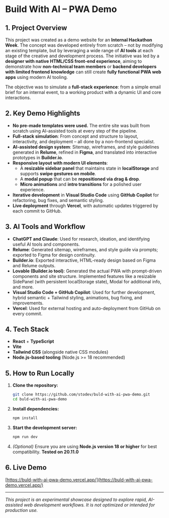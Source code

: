 # Build With AI – PWA Demo

## 1. Project Overview

This project was created as a demo website for an **Internal Hackathon Week**. The concept was developed entirely from scratch – not by modifying an existing template, but by leveraging a wide range of **AI tools** at each stage of the creative and development process. The initiative was led by a **designer with native HTML/CSS front-end experience**, aiming to demonstrate how **non-technical team members** or **backend developers with limited frontend knowledge** can still create **fully functional PWA web apps** using modern AI tooling.

The objective was to simulate a **full-stack experience**: from a simple email brief for an internal event, to a working product with a dynamic UI and core interactions.

## 2. Key Demo Highlights

- **No pre-made templates were used.** The entire site was built from scratch using AI-assisted tools at every step of the pipeline.
- **Full-stack simulation**: From concept and structure to layout, interactivity, and deployment – all done by a non-frontend specialist.
- **AI-assisted design system**: Sitemap, wireframes, and style guidelines generated in **Relume**, refined in **Figma**, and translated into interactive prototypes in **Builder.io**.
- **Responsive layout with modern UI elements**:
  - A **resizable sidebar panel** that maintains state in **localStorage** and supports **swipe gestures on mobile**.
  - A **modal popup** that can be **repositioned via drag & drop**.
  - **Micro animations** and **intro transitions** for a polished user experience.
- **Iterative development** in **Visual Studio Code** using **GitHub Copilot** for refactoring, bug fixes, and semantic styling.
- **Live deployment** through **Vercel**, with automatic updates triggered by each commit to GitHub.

## 3. AI Tools and Workflow

- **ChatGPT and Claude**: Used for research, ideation, and identifying useful AI tools and components.
- **Relume**: Generated sitemap, wireframes, and style guide via prompts; exported to Figma for design continuity.
- **Builder.io**: Exported interactive, HTML-ready design based on Figma and Relume outputs.
- **Lovable (Builder.io tool)**: Generated the actual PWA with prompt-driven components and site structure. Implemented features like a resizable SidePanel (with persistent localStorage state), Modal for additional info, and more.
- **Visual Studio Code + GitHub Copilot**: Used for further development, hybrid semantic + Tailwind styling, animations, bug fixing, and improvements.
- **Vercel**: Used for external hosting and auto-deployment from GitHub on every commit.

## 4. Tech Stack

- **React** + **TypeScript**
- **Vite**
- **Tailwind CSS** (alongside native CSS modules)
- **Node.js-based tooling** (Node.js >= 18 recommended)

## 5. How to Run Locally

1. **Clone the repository:**
   ```sh
   git clone https://github.com/stodev/buld-with-ai-pwa-demo.git
   cd buld-with-ai-pwa-demo
   ```

2. **Install dependencies:**
   ```sh
   npm install
   ```

3. **Start the development server:**
   ```sh
   npm run dev
   ```

4. *(Optional)* Ensure you are using **Node.js version 18 or higher** for best compatibility. **Tested on 20.11.0**

## 6. Live Demo

[https://buld-with-ai-pwa-demo.vercel.app/](https://buld-with-ai-pwa-demo.vercel.app/)

---

*This project is an experimental showcase designed to explore rapid, AI-assisted web development workflows. It is not optimized or intended for production use.*
